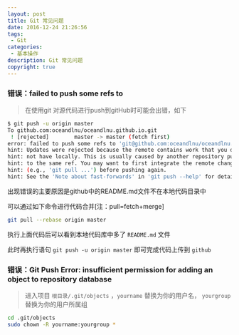 ```yaml
---
layout: post
title: Git 常见问题
date: 2016-12-24 21:26:56
tags:
 - Git
categories:
 - 基本操作
description: Git 常见问题
copyright: true
---
```


### 错误：failed to push some refs to

> 在使用git 对源代码进行push到gitHub时可能会出错，如下

```bash
$ git push -u origin master
To github.com:oceandlnu/oceandlnu.github.io.git
 ! [rejected]        master -> master (fetch first)
error: failed to push some refs to 'git@github.com:oceandlnu/oceandlnu.github.io.git'
hint: Updates were rejected because the remote contains work that you do
hint: not have locally. This is usually caused by another repository pushing
hint: to the same ref. You may want to first integrate the remote changes
hint: (e.g., 'git pull ...') before pushing again.
hint: See the 'Note about fast-forwards' in 'git push --help' for details.
```

出现错误的主要原因是github中的README.md文件不在本地代码目录中

可以通过如下命令进行代码合并[注：pull=fetch+merge]

```bash
git pull --rebase origin master
```

执行上面代码后可以看到本地代码库中多了 `README.md` 文件

此时再执行语句 `git push -u origin master` 即可完成代码上传到 `github`

### 错误：Git Push Error: insufficient permission for adding an object to repository database

> 进入项目 `根目录/.git/objects` ，`yourname` 替换为你的用户名， `yourgroup` 替换为你的用户所属组

```bash
cd .git/objects
sudo chown -R yourname:yourgroup *
```